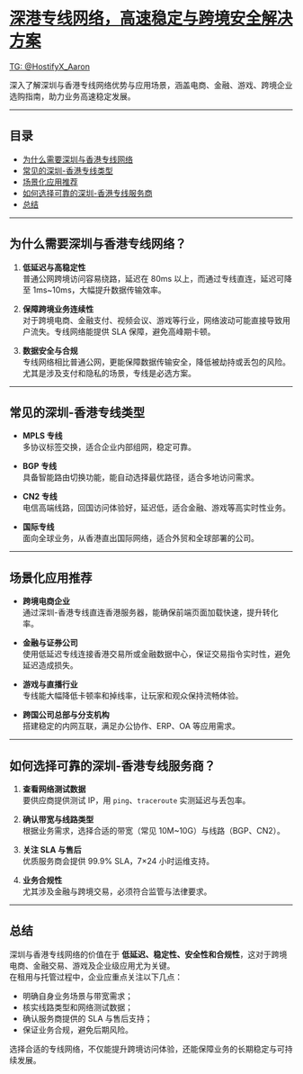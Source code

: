 # [深港专线网络，高速稳定与跨境安全解决方案](https://www.hostifyx.com/zh/hk-iepl/) 
[TG: @HostifyX_Aaron](https://t.me/HostifyX_Aaron)

深入了解深圳与香港专线网络优势与应用场景，涵盖电商、金融、游戏、跨境企业选购指南，助力业务高速稳定发展。

---

##  目录
- [为什么需要深圳与香港专线网络](#为什么需要深圳与香港专线网络)
- [常见的深圳-香港专线类型](#常见的深圳-香港专线类型)
- [场景化应用推荐](#场景化应用推荐)
- [如何选择可靠的深圳-香港专线服务商](#如何选择可靠的深圳-香港专线服务商)
- [总结](#总结)



---

## 为什么需要深圳与香港专线网络？

1. **低延迟与高稳定性**  
   普通公网跨境访问容易绕路，延迟在 80ms 以上，而通过专线直连，延迟可降至 1ms~10ms，大幅提升数据传输效率。  

2. **保障跨境业务连续性**  
   对于跨境电商、金融支付、视频会议、游戏等行业，网络波动可能直接导致用户流失。专线网络能提供 SLA 保障，避免高峰期卡顿。  

3. **数据安全与合规**  
   专线网络相比普通公网，更能保障数据传输安全，降低被劫持或丢包的风险。尤其是涉及支付和隐私的场景，专线是必选方案。  

---

## 常见的深圳-香港专线类型

- **MPLS 专线**  
  多协议标签交换，适合企业内部组网，稳定可靠。  

- **BGP 专线**  
  具备智能路由切换功能，能自动选择最优路径，适合多地访问需求。  

- **CN2 专线**  
  电信高端线路，回国访问体验好，延迟低，适合金融、游戏等高实时性业务。  

- **国际专线**  
  面向全球业务，从香港直出国际网络，适合外贸和全球部署的公司。  

---

## 场景化应用推荐

- **跨境电商企业**  
  通过深圳-香港专线直连香港服务器，能确保前端页面加载快速，提升转化率。  

- **金融与证券公司**  
  使用低延迟专线连接香港交易所或金融数据中心，保证交易指令实时性，避免延迟造成损失。  

- **游戏与直播行业**  
  专线能大幅降低卡顿率和掉线率，让玩家和观众保持流畅体验。  

- **跨国公司总部与分支机构**  
  搭建稳定的内网互联，满足办公协作、ERP、OA 等应用需求。  

---

## 如何选择可靠的深圳-香港专线服务商？

1. **查看网络测试数据**  
   要供应商提供测试 IP，用 `ping`、`traceroute` 实测延迟与丢包率。  

2. **确认带宽与线路类型**  
   根据业务需求，选择合适的带宽（常见 10M~10G）与线路（BGP、CN2）。  

3. **关注 SLA 与售后**  
   优质服务商会提供 99.9% SLA，7×24 小时运维支持。  

4. **业务合规性**  
   尤其涉及金融与跨境交易，必须符合监管与法律要求。  

---


## 总结

深圳与香港专线网络的价值在于 **低延迟、稳定性、安全性和合规性**，这对于跨境电商、金融交易、游戏及企业级应用尤为关键。  
在租用与托管过程中，企业应重点关注以下几点：  

- 明确自身业务场景与带宽需求；  
- 核实线路类型和网络测试数据；  
- 确认服务商提供的 SLA 与售后支持；  
- 保证业务合规，避免后期风险。  

选择合适的专线网络，不仅能提升跨境访问体验，还能保障业务的长期稳定与可持续发展。

